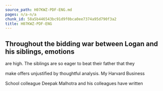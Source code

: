 ```yaml
---
source_path: H07KWZ-PDF-ENG.md
pages: n/a-n/a
chunk_id: 58a5b446543bc91d9f0bca0ee7374a95d790f3a2
title: H07KWZ-PDF-ENG
---
```

## Throughout the bidding war between Logan and his siblings, emotions

are high. The siblings are so eager to beat their father that they

make oﬀers unjustiﬁed by thoughtful analysis. My Harvard Business

School colleague Deepak Malhotra and his colleagues have written
